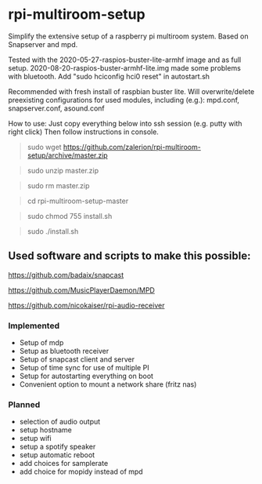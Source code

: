 # rpi-multiroom-setup
Simplify the extensive setup of a raspberry pi multiroom system. Based on Snapserver and mpd.


Tested with the 2020-05-27-raspios-buster-lite-armhf image and as full setup.
2020-08-20-raspios-buster-armhf-lite.img made some problems with bluetooth.
Add "sudo hciconfig hci0 reset" in autostart.sh


Recommended with fresh install of raspbian buster lite.
Will overwrite/delete preexisting configurations for used modules, including (e.g.):
mpd.conf,
snapserver.conf,
asound.conf

How to use:
Just copy everything below into ssh session (e.g. putty with right click)
Then follow instructions in console.

> sudo wget https://github.com/zalerion/rpi-multiroom-setup/archive/master.zip

> sudo unzip master.zip

> sudo rm master.zip 

> cd rpi-multiroom-setup-master

> sudo chmod 755 install.sh

> sudo ./install.sh


## Used software and scripts to make this possible:

https://github.com/badaix/snapcast

https://github.com/MusicPlayerDaemon/MPD

https://github.com/nicokaiser/rpi-audio-receiver


### Implemented
* Setup of mdp
* Setup as bluetooth receiver
* Setup of snapcast client and server
* Setup of time sync for use of multiple PI
* Setup for autostarting everything on boot
* Convenient option to mount a network share (fritz nas)


### Planned

* selection of audio output
* setup hostname
* setup wifi
* setup a spotify speaker
* setup automatic reboot
* add choices for samplerate
* add choice for mopidy instead of mpd
